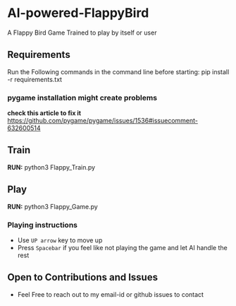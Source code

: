 # AI-powered-FlappyBird
A Flappy Bird Game Trained to play by itself or user

## Requirements
Run the Following commands in the command line before starting:
pip install -r requirements.txt

### pygame installation might create problems 
**check this article to fix it**  
https://github.com/pygame/pygame/issues/1536#issuecomment-632600514

## Train
**RUN:** python3 Flappy_Train.py 


## Play
**RUN:** python3 Flappy_Game.py

### Playing instructions

- Use `UP arrow` key to move up
- Press `Spacebar` if you feel like not playing the game and let AI handle the rest

## Open to Contributions and Issues

- Feel Free to reach out to my email-id or github issues to contact
